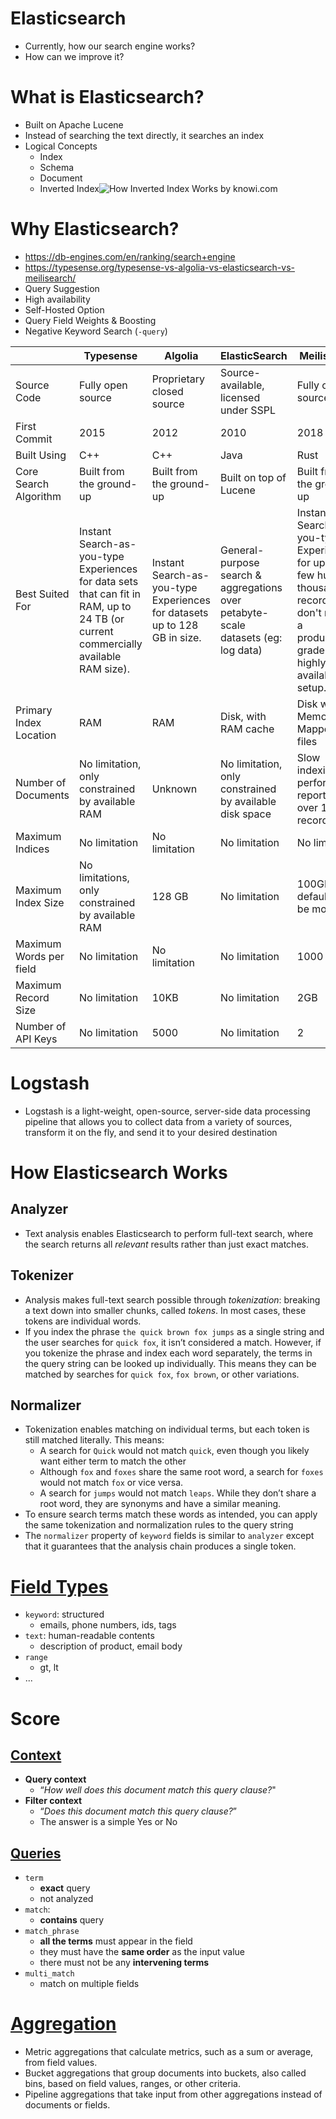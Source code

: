 # Elasticsearch
- Currently, how our search engine works?
- How can we improve it?

# What is Elasticsearch?
- Built on Apache Lucene
- Instead of searching the text directly, it searches an index
- Logical Concepts
    - Index
    - Schema
    - Document
    - Inverted Index![How Inverted Index Works by knowi.com](https://www.knowi.com/wp-content/uploads/2020/03/inverse-index.webp)

# Why Elasticsearch?
- https://db-engines.com/en/ranking/search+engine
- https://typesense.org/typesense-vs-algolia-vs-elasticsearch-vs-meilisearch/
- Query Suggestion
- High availability
- Self-Hosted Option
- Query Field Weights & Boosting
- Negative Keyword Search (`-query`)

||Typesense | Algolia | ElasticSearch | Meilisearch|
|---|---|---|---|---|
|Source Code | Fully open source | Proprietary closed source | Source-available, licensed under SSPL | Fully open source|
|First Commit | 2015 | 2012 | 2010 | 2018|
|Built Using | C++ | C++ | Java | Rust|
|Core Search Algorithm | Built from the ground-up | Built from the ground-up | Built on top of Lucene | Built from the ground-up|
|Best Suited For | Instant Search-as-you-type Experiences for data sets that can fit in RAM, up to 24 TB (or current commercially available RAM size). | Instant Search-as-you-type Experiences for datasets up to 128 GB in size. | General-purpose search & aggregations over petabyte-scale datasets (eg: log data) | Instant Search-as-you-type Experiences for up to a few hundred thousand records, that don't require a production-grade highly-available setup.|
|Primary Index Location | RAM | RAM | Disk, with RAM cache | Disk with Memory Mapped files||
|Number of Documents | No limitation, only constrained by available RAM | Unknown | No limitation, only constrained by available disk space | Slow indexing performance reported for over 10K records.|
|Maximum Indices | No limitation | No limitation | No limitation | No limitation|
|Maximum Index Size | No limitations, only constrained by available RAM | 128 GB | No limitation | 100GB default, can be modified|
|Maximum Words per field | No limitation | No limitation | No limitation | 1000|
|Maximum Record Size | No limitation | 10KB | No limitation | 2GB|
|Number of API Keys | No limitation | 5000 | No limitation | 2|

# Logstash
- Logstash is a light-weight, open-source, server-side data processing pipeline that allows you to collect data from a variety of sources, transform it on the fly, and send it to your desired destination

# How Elasticsearch Works
## Analyzer
- Text analysis enables Elasticsearch to perform full-text search, where the search returns all _relevant_ results rather than just exact matches.
## Tokenizer
- Analysis makes full-text search possible through _tokenization_: breaking a text down into smaller chunks, called _tokens_. In most cases, these tokens are individual words.
- If you index the phrase `the quick brown fox jumps` as a single string and the user searches for `quick fox`, it isn’t considered a match. However, if you tokenize the phrase and index each word separately, the terms in the query string can be looked up individually. This means they can be matched by searches for `quick fox`, `fox brown`, or other variations.
## Normalizer
- Tokenization enables matching on individual terms, but each token is still matched literally. This means:
    - A search for `Quick` would not match `quick`, even though you likely want either term to match the other
    - Although `fox` and `foxes` share the same root word, a search for `foxes` would not match `fox` or vice versa.
    - A search for `jumps` would not match `leaps`. While they don’t share a root word, they are synonyms and have a similar meaning.
- To ensure search terms match these words as intended, you can apply the same tokenization and normalization rules to the query string
- The `normalizer` property of `keyword` fields is similar to `analyzer` except that it guarantees that the analysis chain produces a single token.

# [Field Types](https://www.elastic.co/guide/en/elasticsearch/reference/8.2/mapping-types.html)
- `keyword`: structured
    - emails, phone numbers, ids, tags
- `text`: human-readable contents
  - description of product, email body
- `range`
  - gt, lt
- ...

# Score
## [Context](https://www.elastic.co/guide/en/elasticsearch/reference/current/query-filter-context.html)
- **Query context**
    - “_How well does this document match this query clause?_"
- **Filter context**
    - “_Does this document match this query clause?_”
    - The answer is a simple Yes or No
## [Queries](https://www.elastic.co/guide/en/elasticsearch/reference/current/full-text-queries.html)
- `term`
    - **exact** query
    - not analyzed
- `match`:
    - **contains** query
- `match_phrase`
    - **all the terms** must appear in the field
    - they must have the **same order** as the input value
    - there must not be any **intervening terms**
- `multi_match`
    - match on multiple fields

# [Aggregation](https://www.elastic.co/guide/en/elasticsearch/reference/current/search-aggregations-bucket-terms-aggregation.html)
- Metric aggregations that calculate metrics, such as a sum or average, from field values.
- Bucket aggregations that group documents into buckets, also called bins, based on field values, ranges, or other criteria.
- Pipeline aggregations that take input from other aggregations instead of documents or fields.
